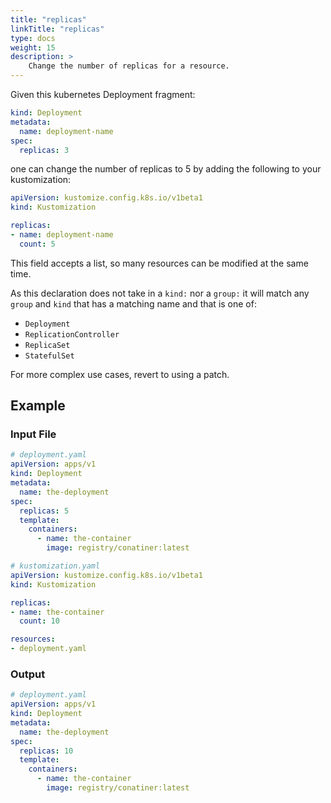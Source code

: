 ```yaml
---
title: "replicas"
linkTitle: "replicas"
type: docs
weight: 15
description: >
    Change the number of replicas for a resource.
---
```


Given this kubernetes Deployment fragment:

```yaml
kind: Deployment
metadata:
  name: deployment-name
spec:
  replicas: 3
```

one can change the number of replicas to 5
by adding the following to your kustomization:

```yaml
apiVersion: kustomize.config.k8s.io/v1beta1
kind: Kustomization

replicas:
- name: deployment-name
  count: 5
```

This field accepts a list, so many resources can
be modified at the same time.

As this declaration does not take in a `kind:` nor a `group:`
it will match any `group` and `kind` that has a matching name and
that is one of:

- `Deployment`
- `ReplicationController`
- `ReplicaSet`
- `StatefulSet`

For more complex use cases, revert to using a patch.

## Example

### Input File

```yaml
# deployment.yaml
apiVersion: apps/v1
kind: Deployment
metadata:
  name: the-deployment
spec:
  replicas: 5
  template:
    containers:
      - name: the-container
        image: registry/conatiner:latest
```

```yaml
# kustomization.yaml
apiVersion: kustomize.config.k8s.io/v1beta1
kind: Kustomization

replicas:
- name: the-container
  count: 10

resources:
- deployment.yaml
```

### Output
```yaml
# deployment.yaml
apiVersion: apps/v1
kind: Deployment
metadata:
  name: the-deployment
spec:
  replicas: 10
  template:
    containers:
      - name: the-container
        image: registry/conatiner:latest
```
